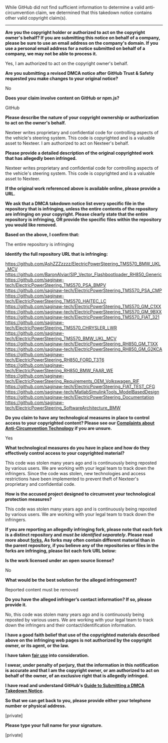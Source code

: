 While GitHub did not find sufficient information to determine a valid anti-circumvention claim, we determined that this takedown notice contains other valid copyright claim(s).

---

**Are you the copyright holder or authorized to act on the copyright owner's behalf? If you are submitting this notice on behalf of a company, please be sure to use an email address on the company's domain. If you use a personal email address for a notice submitted on behalf of a company, we may not be able to process it.**

Yes, I am authorized to act on the copyright owner's behalf.

**Are you submitting a revised DMCA notice after GitHub Trust & Safety requested you make changes to your original notice?**

No

**Does your claim involve content on GitHub or npm.js?**

GitHub

**Please describe the nature of your copyright ownership or authorization to act on the owner's behalf.**

Nexteer writes proprietary and confidential code for controlling aspects of the vehicle's steering system. This code is copyrighted and is a valuable asset to Nexteer. I am authorized to act on Nexteer's behalf.

**Please provide a detailed description of the original copyrighted work that has allegedly been infringed.**

Nexteer writes proprietary and confidential code for controlling aspects of the vehicle's steering system. This code is copyrighted and is a valuable asset to Nexteer.

**If the original work referenced above is available online, please provide a URL.**

**We ask that a DMCA takedown notice list every specific file in the repository that is infringing, unless the entire contents of the repository are infringing on your copyright. Please clearly state that the entire repository is infringing, OR provide the specific files within the repository you would like removed.**

**Based on the above, I confirm that:**

The entire repository is infringing

**Identify the full repository URL that is infringing:**

https://github.com/AshZZZzzzz/ElectricPowerSteering_TMS570_BMW_UKL_MCV  
https://github.com/BaronAlviar/SIP_Vector_Flashbootloader_RH850_Generic  
https://github.com/saginaw-tech/ElectricPowerSteering_TMS570_PSA_BMPV  
https://github.com/saginaw-tech/ElectricPowerSteering_TMS570_PSA_CMP  
https://github.com/saginaw-tech/ElectricPowerSteering_TMS570_HAITEC_LC  
https://github.com/saginaw-tech/ElectricPowerSteering_TMS570_GM_C1XX  
https://github.com/saginaw-tech/ElectricPowerSteering_TMS570_GM_9BXX  
https://github.com/saginaw-tech/ElectricPowerSteering_TMS570_FIAT_321  
https://github.com/saginaw-tech/ElectricPowerSteering_TMS570_CHRYSLER_LWR  
https://github.com/saginaw-tech/ElectricPowerSteering_TMS570_BMW_UKL_MCV  
https://github.com/saginaw-tech/ElectricPowerSteering_RH850_GM_T1XX  
https://github.com/saginaw-tech/ElectricPowerSteering_RH850_GM_G2KCA  
https://github.com/saginaw-tech/ElectricPowerSteering_RH850_FORD_T3T6  
https://github.com/saginaw-tech/ElectricPowerSteering_RH850_BMW_FAAR_WE  
https://github.com/saginaw-tech/ElectricPowerSteering_Requirements_OEM_Volkswagen_RIF  
https://github.com/saginaw-tech/ElectricPowerSteering_FIAT_TEST_CFG  
https://github.com/saginaw-tech/MatlabSimulinkTools_ModelBasedDesign  
https://github.com/saginaw-tech/ElectricPowerSteering_Documentation  
https://github.com/saginaw-tech/ElectricPowerSteering_SoftwareArchitecture_BMW  

**Do you claim to have any technological measures in place to control access to your copyrighted content? Please see our <a href="https://docs.github.com/articles/guide-to-submitting-a-dmca-takedown-notice#complaints-about-anti-circumvention-technology">Complaints about Anti-Circumvention Technology</a> if you are unsure.**

Yes

**What technological measures do you have in place and how do they effectively control access to your copyrighted material?**

This code was stolen many years ago and is continuously being reposted by various users. We are working with your legal team to track down the infringers. Since the code was stolen, new technologies and access restrictions have been implemented to prevent theft of Nexteer's proprietary and confidential code.

**How is the accused project designed to circumvent your technological protection measures?**

This code was stolen many years ago and is continuously being reposted by various users. We are working with your legal team to track down the infringers.

**If you are reporting an allegedly infringing fork, please note that each fork is a distinct repository and <i>must be identified separately</i>. Please read more about <a href="https://docs.github.com/articles/dmca-takedown-policy#b-what-about-forks-or-whats-a-fork">forks.</a> As forks may often contain different material than in the parent repository, if you believe any of the repositories or files in the forks are infringing, please list each fork URL below:**

**Is the work licensed under an open source license?**

No

**What would be the best solution for the alleged infringement?**

Reported content must be removed

**Do you have the alleged infringer’s contact information? If so, please provide it.**

No, this code was stolen many years ago and is continuously being reposted by various users. We are working with your legal team to track down the infringers and their contact/identification information.

**I have a good faith belief that use of the copyrighted materials described above on the infringing web pages is not authorized by the copyright owner, or its agent, or the law.**

**I have taken <a href="https://www.lumendatabase.org/topics/22">fair use</a> into consideration.**

**I swear, under penalty of perjury, that the information in this notification is accurate and that I am the copyright owner, or am authorized to act on behalf of the owner, of an exclusive right that is allegedly infringed.**

**I have read and understand GitHub's <a href="https://docs.github.com/articles/guide-to-submitting-a-dmca-takedown-notice/">Guide to Submitting a DMCA Takedown Notice</a>.**

**So that we can get back to you, please provide either your telephone number or physical address.**

[private]

**Please type your full name for your signature.**

[private]

